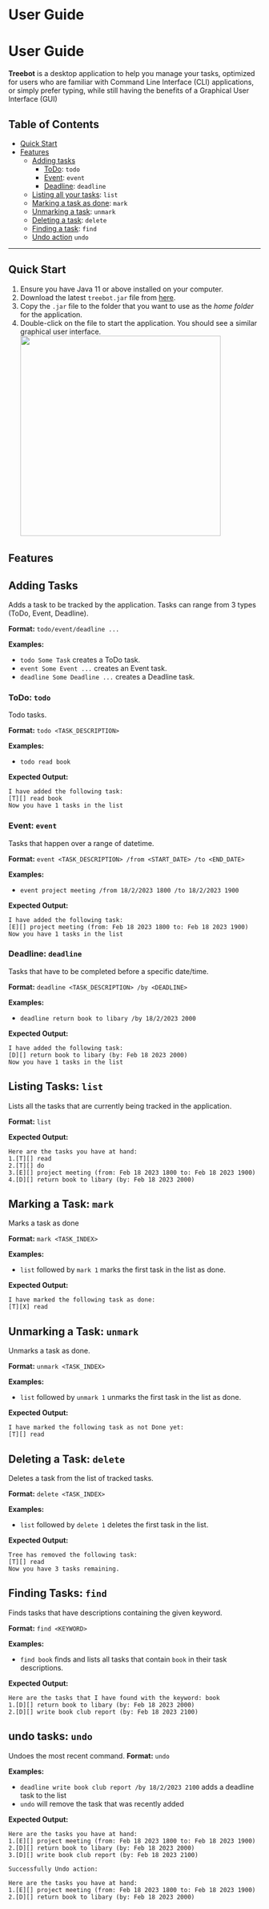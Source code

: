 # User Guide
# User Guide
**Treebot** is a desktop application to help you manage your tasks, optimized for users who are familiar
with Command Line Interface (CLI) applications, or simply prefer typing, while still having the
benefits of a Graphical User Interface (GUI)

## Table of Contents
* [Quick Start](#quick-start)
* [Features](#features)
    * [Adding tasks](#adding-tasks)
        * [ToDo](#todo): `todo`
        * [Event](#event): `event`
        * [Deadline](#deadline): `deadline`
    * [Listing all your tasks](#listing-tasks): `list`
    * [Marking a task as done](#marking-a-task): `mark`
    * [Unmarking a task](#unmarking-a-task): `unmark`
    * [Deleting a task](#deleting-a-task): `delete`
    * [Finding a task](#finding-tasks): `find`
    * [Undo action](#undo-tasks--undo) `undo`

---

## Quick Start
1. Ensure you have Java 11 or above installed on your computer.
2. Download the latest `treebot.jar` file from [here](https://github.com/pkwangjoo/ip/releases/tag/A-Release).
3. Copy the `.jar` file to the folder that you want to use as the _home folder_ for the application.
4. Double-click on the file to start the application. You should see a similar graphical user interface.
   <img src = "Ui.png" width = "400px">
## Features


## Adding Tasks

Adds a task to be tracked by the application. Tasks can range from 3 types (ToDo, Event, Deadline).

**Format:** `todo/event/deadline ...`

**Examples:**
* `todo Some Task` creates a ToDo task.
* `event Some Event ...` creates an Event task. 
* `deadline Some Deadline ...` creates a Deadline task.

### ToDo: `todo`

Todo tasks.

**Format:** `todo <TASK_DESCRIPTION>`

**Examples:**
* `todo read book`

**Expected Output:**
```
I have added the following task:
[T][] read book
Now you have 1 tasks in the list
```

### Event: `event`

Tasks that happen over a range of datetime.

**Format:** `event <TASK_DESCRIPTION> /from <START_DATE> /to <END_DATE>` 

**Examples:**
* `event project meeting /from 18/2/2023 1800 /to 18/2/2023 1900`


**Expected Output:**
```
I have added the following task:
[E][] project meeting (from: Feb 18 2023 1800 to: Feb 18 2023 1900)
Now you have 1 tasks in the list
```

### Deadline: `deadline`

Tasks that have to be completed before a specific date/time.

**Format:** `deadline <TASK_DESCRIPTION> /by <DEADLINE>`

**Examples:**
* `deadline return book to libary /by 18/2/2023 2000`

**Expected Output:**
```
I have added the following task:
[D][] return book to libary (by: Feb 18 2023 2000)
Now you have 1 tasks in the list
```
## Listing Tasks: `list`

Lists all the tasks that are currently being tracked in the application.

**Format:** `list`

**Expected Output:**
```
Here are the tasks you have at hand: 
1.[T][] read
2.[T][] do
3.[E][] project meeting (from: Feb 18 2023 1800 to: Feb 18 2023 1900)
4.[D][] return book to libary (by: Feb 18 2023 2000)
```

## Marking a Task: `mark`

Marks a task as done

**Format:** `mark <TASK_INDEX>`

**Examples:**
* `list` followed by `mark 1` marks the first task in the list as done.

**Expected Output:**
```
I have marked the following task as done: 
[T][X] read
```

## Unmarking a Task: `unmark`

Unmarks a task as done.

**Format:** `unmark <TASK_INDEX>`

**Examples:**
* `list` followed by `unmark 1` unmarks the first task in the list as done.

**Expected Output:**
```
I have marked the following task as not Done yet: 
[T][] read
```

## Deleting a Task: `delete`

Deletes a task from the list of tracked tasks.

**Format:** `delete <TASK_INDEX>`

**Examples:**
* `list` followed by `delete 1` deletes the first task in the list.

**Expected Output:**
```
Tree has removed the following task: 
[T][] read
Now you have 3 tasks remaining.
```

## Finding Tasks: `find`

Finds tasks that have descriptions containing the given keyword.

**Format:** `find <KEYWORD>`

**Examples:**
* `find book` finds and lists all tasks that contain `book` in their task descriptions.

**Expected Output:**
```
Here are the tasks that I have found with the keyword: book
1.[D][] return book to libary (by: Feb 18 2023 2000)
2.[D][] write book club report (by: Feb 18 2023 2100)
```


## undo tasks: `undo`
Undoes the most recent command.
**Format:** `undo`

**Examples:**
* `deadline write book club report /by 18/2/2023 2100` adds a deadline task to the list
* `undo` will remove the task that was recently added

**Expected Output:**
```
Here are the tasks you have at hand: 
1.[E][] project meeting (from: Feb 18 2023 1800 to: Feb 18 2023 1900)
2.[D][] return book to libary (by: Feb 18 2023 2000)
3.[D][] write book club report (by: Feb 18 2023 2100)
```

```
Successfully Undo action:
```

```
Here are the tasks you have at hand: 
1.[E][] project meeting (from: Feb 18 2023 1800 to: Feb 18 2023 1900)
2.[D][] return book to libary (by: Feb 18 2023 2000)
```